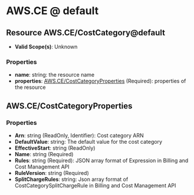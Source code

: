 # AWS.CE @ default

## Resource AWS.CE/CostCategory@default
* **Valid Scope(s)**: Unknown
### Properties
* **name**: string: the resource name
* **properties**: [AWS.CE/CostCategoryProperties](#awscecostcategoryproperties) (Required): properties of the resource

## AWS.CE/CostCategoryProperties
### Properties
* **Arn**: string (ReadOnly, Identifier): Cost category ARN
* **DefaultValue**: string: The default value for the cost category
* **EffectiveStart**: string (ReadOnly)
* **Name**: string (Required)
* **Rules**: string (Required): JSON array format of Expression in Billing and Cost Management API
* **RuleVersion**: string (Required)
* **SplitChargeRules**: string: Json array format of CostCategorySplitChargeRule in Billing and Cost Management API

